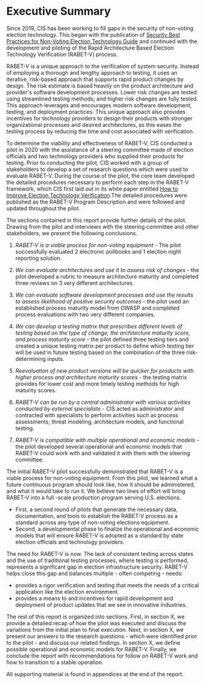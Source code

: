 # Executive Summary

Since 2019, CIS has been working to fill gaps in the security of non-voting election technology. This began with the publication of  [Security Best Practices for Non-Voting Election Technology Guide](https://www.cisecurity.org/wp-content/uploads/2019/11/Security-Best-Practices-Non-Voting-Election-Tech-Singles-19-Nov.pdf) and continued with the development and piloting of the Rapid Architecture Based Election Technology Verification (RABET-V) process.

RABET-V is a unique approach to the verification of system security. Instead of employing a thorough and lengthy approach to testing, it uses an iterative, risk-based approach that supports rapid product changes by design. The risk estimate is based heavily on the product architecture and provider's software development processes. Lower risk changes are tested using streamlined testing methods; and higher risk changes are fully tested. This approach leverages and encourages modern software development, testing, and deployment practices. This unique approach also provides incentives for technology providers to design their products with stronger organizational processes and desired architectures, as this eases the testing process by reducing the time and cost associated with verification.

To determine the viability and effectiveness of RABET-V, CIS conducted a pilot in 2020 with the assistance of a steering committee made of election officials and two technology providers who supplied their products for testing. Prior to conducting the pilot, CIS worked with a group of stakeholders to develop a set of research questions which were used to evaluate RABET-V. During the course of the pilot, the core team developed the detailed procedures necessary to perform each step in the RABET-V framework, which CIS first laid out in its white paper entitled [How to Improve Election Technology Verification](https://www.nass.org/sites/default/files/2020-01/white-paper-cis-nass-winter20.pdf).The detailed procedures were published as the RABET-V Program Description and were followed and updated throughout the pilot. 

The sections contained in this report provide further details of the pilot. Drawing from the pilot and interviews with the steering committee and other stakeholders, we present the following conclusions.

1. *RABET-V is a viable process for non-voting equipment* - The pilot successfully evaluated 2 electronic pollbooks and 1 election night reporting solution. 

1. *We can evaluate architectures and use it to assess risk of changes* - the pilot developed a rubric to measure architecture maturity and completed three reviews on 3 very different architectures.

1. *We can evaluate software development processes and use the results to assess likelihood of positive security outcomes* - the pilot used an established process maturity model from OWASP and completed process evaluations with two very different companies.

1. *We can develop a testing matrix that prescribes different levels of testing based on the type of change, the architecture maturity score, and process maturity score* - the pilot defined three testing tiers and created a unique testing matrix per product to define which testing tier will be used in future testing based on the combination of the three risk-determining inputs.

1. *Reevaluation of new product versions will be quicker for products with higher process and architecture maturity scores* - the testing matrix provides for lower cost and more timely testing methods for high maturity scores.

1. *RABET-V can be run by a central administrator with various activities conducted by external specialists* - CIS acted as administrator and contracted with specialists to perform activities such as process assessments, threat modeling, architecture models, and functional testing.

1. *RABET-V is compatible with multiple operational and economic models* - the pilot developed several operational and economic models that RABET-V could work with and validated it with them with the steering committee.

The initial RABET-V pilot successfully demonstrated that RABET-V is a viable process for non-voting equipment. From this pilot, we learned what a future continuous program should look like, how it should be administered, and what it would take to run it. We believe two lines of effort will bring RABET-V into a full -scale production program serving U.S. elections. 
* First, a second round of pilots that generate the necessary data, documentation, and tools to establish the RABET-V process as a standard across any type of non-voting elections equipment.
* Second, a developmental phase to finalize the operational and economic models that will ensure RABET-V is adopted as a standard by state election officials and technology providers.

The need for RABET-V is now. The lack of consistent testing across states and the use of traditional testing processes, where testing is performed, represents a significant gap in election infrastructure  security. RABET-V helps close this gap and balances multiple - often competing - needs:
* provides a rigor verification and testing that meets the needs of a critical application like the election environment.
* provides a means to and incentives for rapid development and deployment of product updates that we see in innovative industries. 

The rest of this report is organized into sections. First, in section X, we provide a detailed recap of how the pilot was executed and discuss the variations from the initial plan to final execution. Next, in section X, we present our answers to the research questions - which were identified prior to the pilot - and discuss our related findings. In section X, we define possible operational and economic models for RABET-V. Finally, we conclude the report with recommendations for follow on RABET-V work and how to transition to a stable operation.

All supporting material is found in appendices at the end of the report. 
